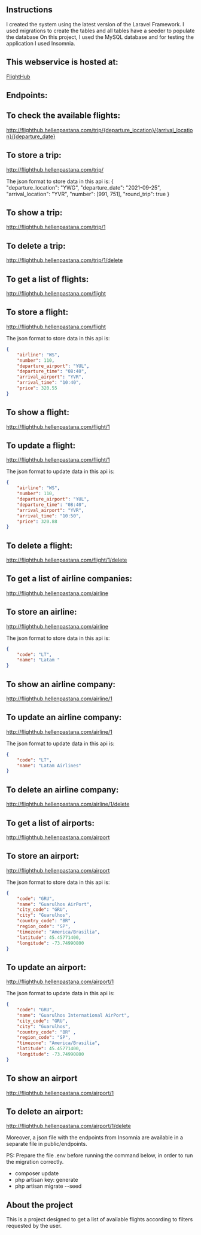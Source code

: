 ## Instructions

I created the system using the latest version of the Laravel Framework. I used migrations to create the tables and all tables have a seeder to populate the database
On this project, I used the MySQL database and for testing the application I used Insomnia.

## This webservice is hosted at: 
[FlightHub](http://flighthub.hellenpastana.com)

## Endpoints:

## To check the available flights: 
http://flighthub.hellenpastana.com/trip/{departure_location}/{arrival_location}/{departure_date}

## To store a trip:
http://flighthub.hellenpastana.com/trip/

The json format to store data in this api is:
{	
    "departure_location": "YWG",
    "departure_date": "2021-09-25",
    "arrival_location": "YVR",
    "number": [991, 751],
    "round_trip": true
}

## To show a trip:
http://flighthub.hellenpastana.com/trip/1

## To delete a trip:
http://flighthub.hellenpastana.com/trip/1/delete

## To get a list of flights:
http://flighthub.hellenpastana.com/flight

## To store a flight:
http://flighthub.hellenpastana.com/flight

The json format to store data in this api is:
```json
{
    "airline": "WS",
    "number": 110,
    "departure_airport": "YUL",
    "departure_time": "08:40",
    "arrival_airport": "YVR",
    "arrival_time": "10:40",
    "price": 320.55
}
```

## To show a flight:
http://flighthub.hellenpastana.com/flight/1

## To update a flight:
http://flighthub.hellenpastana.com/flight/1

The json format to update data in this api is:

```json
{
    "airline": "WS",
    "number": 110,
    "departure_airport": "YUL",
    "departure_time": "08:40",
    "arrival_airport": "YVR",
    "arrival_time": "10:50",
    "price": 320.88
}
```

## To delete a flight:
http://flighthub.hellenpastana.com/flight/1/delete

## To get a list of airline companies:
http://flighthub.hellenpastana.com/airline

## To store an airline:
http://flighthub.hellenpastana.com/airline

The json format to store data in this api is:

```json
{
    "code": "LT",
    "name": "Latam "
}
```

## To show an airline company:
http://flighthub.hellenpastana.com/airline/1

## To update an airline company:
http://flighthub.hellenpastana.com/airline/1

The json format to update data in this api is:

```json
{	
    "code": "LT",
    "name": "Latam Airlines"
}
```

## To delete an airline company:
http://flighthub.hellenpastana.com/airline/1/delete


## To get a list of airports:
http://flighthub.hellenpastana.com/airport

## To store an airport:
http://flighthub.hellenpastana.com/airport

The json format to store data in this api is:

```json
{
    "code": "GRU",
    "name": "Guarulhos AirPort",
    "city_code": "GRU",
    "city": "Guarulhos",
    "country_code": "BR" ,
    "region_code": "SP",
    "timezone": "America/Brasilia",
    "latitude": 45.45771400,
    "longitude": -73.74990800
}
```

## To update an airport:
http://flighthub.hellenpastana.com/airport/1

The json format to update data in this api is:

```json
{
    "code": "GRU",
    "name": "Guarulhos International AirPort",
    "city_code": "GRU",
    "city": "Guarulhos",
    "country_code": "BR" ,
    "region_code": "SP",
    "timezone": "America/Brasilia",
    "latitude": 45.45771400,
    "longitude": -73.74990800
}
```

## To show an airport
http://flighthub.hellenpastana.com/airport/1

## To delete an airport:
http://flighthub.hellenpastana.com/airport/1/delete


Moreover, a json file with the endpoints from Insomnia are available in a separate file in public/endpoints.

PS: Prepare the file .env before running the command below, in order to run the migration correctly.

- composer update
- php artisan key: generate
- php artisan migrate --seed


## About the project

This is a project designed to get a list of available flights according to filters requested by the user.
